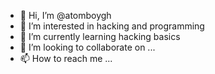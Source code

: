 - 👋 Hi, I’m @atomboygh
- 👀 I’m interested in hacking and programming
- 🌱 I’m currently learning hacking basics 
- 💞️ I’m looking to collaborate on ...
- 📫 How to reach me ...

<!---
atomboygh/atomboygh is a ✨ special ✨ repository because its `README.md` (this file) appears on your GitHub profile.
You can click the Preview link to take a look at your changes.
--->
